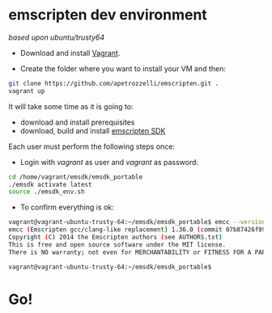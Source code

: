 # emscripten dev environment
*based upon ubuntu/trusty64*

* Download and install [Vagrant](https://www.vagrantup.com/).

* Create the folder where you want to install your VM and then:

```bash
git clone https://github.com/apetrozzelli/emscripten.git .
vagrant up
```

It will take some time as it is going to:

* download and install prerequisites
* download, build and install [emscripten SDK](http://kripken.github.io/emscripten-site/)

Each user must perform the following steps once:

* Login with *vagrant* as user and *vagrant* as password:

```bash
cd /home/vagrant/emsdk/emsdk_portable
./emsdk activate latest
source ./emsdk_env.sh
```

* To confirm everything is ok:

```bash
vagrant@vagrant-ubuntu-trusty-64:~/emsdk/emsdk_portable$ emcc --version
emcc (Emscripten gcc/clang-like replacement) 1.36.0 (commit 07b87426f898d6e9c677db291d9088c839197291)
Copyright (C) 2014 the Emscripten authors (see AUTHORS.txt)
This is free and open source software under the MIT license.
There is NO warranty; not even for MERCHANTABILITY or FITNESS FOR A PARTICULAR PURPOSE.

vagrant@vagrant-ubuntu-trusty-64:~/emsdk/emsdk_portable$
```

# Go!
